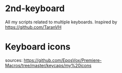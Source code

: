 # 2nd-keyboard
All my scripts related to multiple keyboards. Inspired by https://github.com/TaranVH

# Keyboard icons
sources: https://github.com/EposVox/Premiere-Macros/tree/master/keycaps/my%20icons

